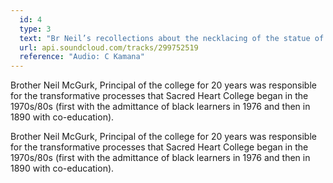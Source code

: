```yaml
---
  id: 4
  type: 3
  text: "Br Neil’s recollections about the necklacing of the statue of Jesus with Sacred Heart."
  url: api.soundcloud.com/tracks/299752519
  reference: "Audio: C Kamana"
---
```

Brother Neil McGurk, Principal of the college for 20 years was responsible for the transformative processes that Sacred Heart College began in the 1970s/80s (first with the admittance of black learners in 1976 and then in 1890 with co-education).

Brother Neil McGurk, Principal of the college for 20 years was responsible for the transformative processes that Sacred Heart College began in the 1970s/80s (first with the admittance of black learners in 1976 and then in 1890 with co-education).
        